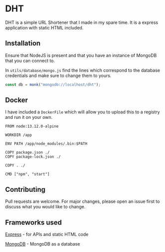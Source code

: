 # DHT

DHT is a simple URL Shortener that I made in my spare time. It is a express application with static HTML included.

## Installation

Ensure that NodeJS is present and that you have an instance of MongoDB that you can connect to.

In `utils/database/mongo.js` find the lines which correspond to the database credentials and make sure to change them to yours.

```javascript
const db = monk("mongodb://localhost/dht");
```

## Docker

I have included a `DockerFile` which will allow you to upload this to a registry and run it on your own.

```Docker
FROM node:13.12.0-alpine

WORKDIR /app

ENV PATH /app/node_modules/.bin:$PATH

COPY package.json ./
COPY package-lock.json ./

COPY . ./

CMD ["npm", "start"]

```

## Contributing

Pull requests are welcome. For major changes, please open an issue first to discuss what you would like to change.

## Frameworks used

[Express](https://expressjs.com/) - for APIs and static HTML code

[MongoDB](https://www.mongodb.com/) - MongoDB as a database
